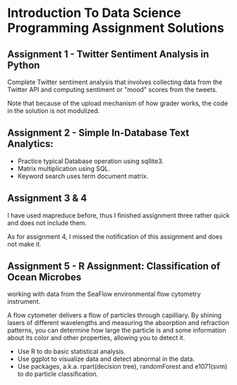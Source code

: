 # Introduction To Data Science Programming Assignment Solutions

## Assignment 1 - Twitter Sentiment Analysis in Python

Complete Twitter sentiment analysis that involves collecting data from the
Twitter API and computing sentiment or "mood" scores from the tweets.

Note that because of the upload mechanism of how grader works, the code in the
solution is not modulized.

## Assignment 2 - Simple In-Database Text Analytics:

* Practice typical Database operation using sqllite3.
* Matrix multiplication using SQL.
* Keyword search uses term document matrix.

## Assignment 3 & 4

I have used mapreduce before, thus I finished assignment three rather quick and
does not include them.

As for assignment 4, I missed the notification of this assignment and does not
make it.

## Assignment 5 - R Assignment: Classification of Ocean Microbes

working with data from the SeaFlow environmental flow cytometry instrument.

A flow cytometer delivers a flow of particles through capilliary. By shining
lasers of different wavelengths and measuring the absorption and refraction
patterns, you can determine how large the particle is and some information about
its color and other properties, allowing you to detect it.

* Use R to do basic statistical analysis.
* Use ggplot to visualize data and detect abnormal in the data.
* Use packages, a.k.a. rpart(decision tree), randomForest and e1071(svm) to do
  particle classification.
